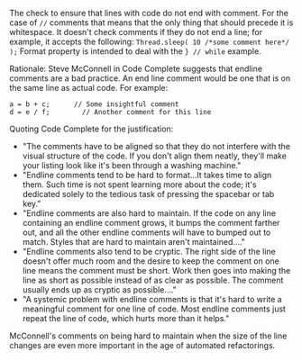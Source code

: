 The check to ensure that lines with code do not end with comment. For
the case of `//` comments that means that the only thing that should
precede it is whitespace. It doesn't check comments if they do not end a
line; for example, it accepts the following:
`Thread.sleep( 10 /*some comment here*/ );` Format property is intended
to deal with the `} // while` example.

Rationale: Steve McConnell in Code Complete suggests that endline
comments are a bad practice. An end line comment would be one that is on
the same line as actual code. For example:

    a = b + c;      // Some insightful comment
    d = e / f;        // Another comment for this line
            

Quoting Code Complete for the justification:

- "The comments have to be aligned so that they do not interfere with
  the visual structure of the code. If you don't align them neatly,
  they'll make your listing look like it's been through a washing
  machine."
- "Endline comments tend to be hard to format...It takes time to align
  them. Such time is not spent learning more about the code; it's
  dedicated solely to the tedious task of pressing the spacebar or tab
  key."
- "Endline comments are also hard to maintain. If the code on any line
  containing an endline comment grows, it bumps the comment farther out,
  and all the other endline comments will have to bumped out to match.
  Styles that are hard to maintain aren't maintained...."
- "Endline comments also tend to be cryptic. The right side of the line
  doesn't offer much room and the desire to keep the comment on one line
  means the comment must be short. Work then goes into making the line
  as short as possible instead of as clear as possible. The comment
  usually ends up as cryptic as possible...."
- "A systemic problem with endline comments is that it's hard to write a
  meaningful comment for one line of code. Most endline comments just
  repeat the line of code, which hurts more than it helps."

McConnell's comments on being hard to maintain when the size of the line
changes are even more important in the age of automated refactorings.

